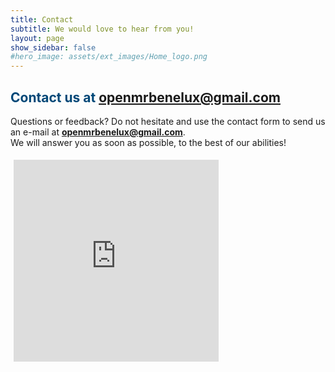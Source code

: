 ```yaml
--- 
title: Contact
subtitle: We would love to hear from you!
layout: page
show_sidebar: false
#hero_image: assets/ext_images/Home_logo.png
---
```


## <span style="color:#004777"> Contact us at openmrbenelux@gmail.com </span>

<span> Questions or feedback? Do not hesitate and use the contact form to send us an e-mail at **openmrbenelux@gmail.com**. <br>
We will answer you as soon as possible, to the best of our abilities! </span>

<style>
    .contact-form {
        position: relative;
        padding-bottom: 65%; // This is the aspect ratio
        height: 0;
        overflow: hidden;
    }
    .contact-form iframe {
        position: absolute;
        top: 5px;
        left: 5px;
        width: 65% !important;
        height: 100% !important;
    }
</style>
                                                                                                                        


<div class="contact-form"> 
<div align="center">
<iframe src="https://docs.google.com/forms/d/e/1FAIpQLSeaHibka3G_TOfziaCjVk6xfv0rUXD80DgJ9aJAxn_YiF78mA/viewform?embedded=true" width="1280" height="1280" frameborder="0" marginheight="0" marginwidth="0">Laden…</iframe>
</div>
</div>
